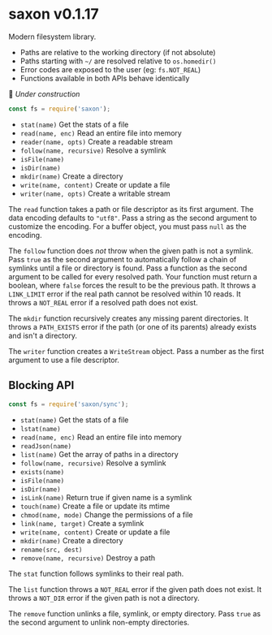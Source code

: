 # saxon v0.1.17

Modern filesystem library.

- Paths are relative to the working directory (if not absolute)
- Paths starting with `~/` are resolved relative to `os.homedir()`
- Error codes are exposed to the user (eg: `fs.NOT_REAL`)
- Functions available in both APIs behave identically

🚧 *Under construction*

```js
const fs = require('saxon');
```

- `stat(name)` Get the stats of a file
- `read(name, enc)` Read an entire file into memory
- `reader(name, opts)` Create a readable stream
- `follow(name, recursive)` Resolve a symlink
- `isFile(name)`
- `isDir(name)`
- `mkdir(name)` Create a directory
- `write(name, content)` Create or update a file
- `writer(name, opts)` Create a writable stream

The `read` function takes a path or file descriptor as its first argument.
The data encoding defaults to `"utf8"`.
Pass a string as the second argument to customize the encoding.
For a buffer object, you must pass `null` as the encoding.

The `follow` function does *not* throw when the given path is not a symlink.
Pass `true` as the second argument to automatically follow a chain of symlinks until a file or directory is found.
Pass a function as the second argument to be called for every resolved path. Your function must return a boolean, where `false` forces the result to be the previous path.
It throws a `LINK_LIMIT` error if the real path cannot be resolved within 10 reads.
It throws a `NOT_REAL` error if a resolved path does not exist.

The `mkdir` function recursively creates any missing parent directories.
It throws a `PATH_EXISTS` error if the path (or one of its parents) already exists and isn't a directory.

The `writer` function creates a `WriteStream` object.
Pass a number as the first argument to use a file descriptor.

## Blocking API

```js
const fs = require('saxon/sync');
```

- `stat(name)` Get the stats of a file
- `lstat(name)`
- `read(name, enc)` Read an entire file into memory
- `readJson(name)`
- `list(name)` Get the array of paths in a directory
- `follow(name, recursive)` Resolve a symlink
- `exists(name)`
- `isFile(name)`
- `isDir(name)`
- `isLink(name)` Return true if given name is a symlink
- `touch(name)` Create a file or update its mtime
- `chmod(name, mode)` Change the permissions of a file
- `link(name, target)` Create a symlink
- `write(name, content)` Create or update a file
- `mkdir(name)` Create a directory
- `rename(src, dest)`
- `remove(name, recursive)` Destroy a path

The `stat` function follows symlinks to their real path.

The `list` function throws a `NOT_REAL` error if the given path does not exist.
It throws a `NOT_DIR` error if the given path is not a directory.

The `remove` function unlinks a file, symlink, or empty directory.
Pass `true` as the second argument to unlink non-empty directories.
